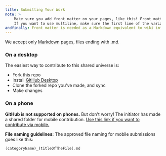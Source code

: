 ```yaml
---
title: Submitting Your Work
note: >
    Make sure you add front matter on your pages, like this! Front matter began and end with "---" (three dashes) on a single line.
    If you want to use multiline, make sure the first line of the variable value is ">"!
andfinally: Front matter is needed as a Markdown equivalent to wiki infoboxes.
---
```


We accept only [Markdown](http://daringfireball.net/markdown/syntax) pages, files ending with .md.

### On a desktop

The easiest way to contribute to this shared universe is:
- Fork this repo
- Install [GitHub Desktop](http://desktop.github.com)
- Clone the forked repo you've made, and sync
- Make changes

### On a phone

**GitHub is not supported on phones.** But don't worry! The initiator has made a shared folder for mobile contribution. [Use this link if you want to contribute via mobile.](https://drive.google.com/drive/folders/1IegM3TlV_qdMHnbK2fabupRe0Oott6g5?usp=sharing)

**File naming guidelines:** The approved file naming for mobile submissions goes like this:<br>

    (categoryName)_(titleOfTheFile).md

